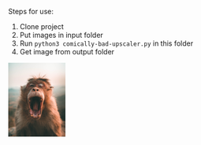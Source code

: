 Steps for use:
1. Clone project
1. Put images in input folder
1. Run ```python3 comically-bad-upscaler.py``` in this folder
1. Get image from output folder

![Ape with mouth open in low resolution](input/pexels-arindam-raha-2213575.png)